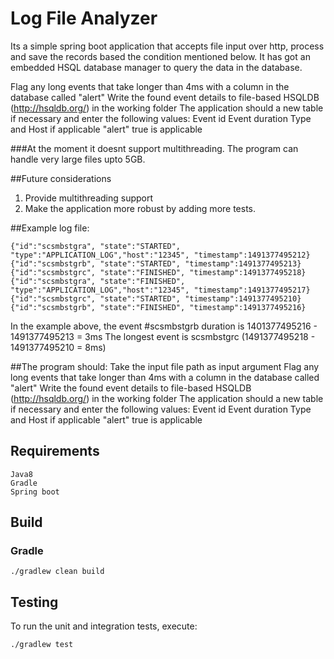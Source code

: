 # Log File Analyzer
Its a simple spring boot application that accepts file input over http, process and save the records based the condition mentioned below. It has got an embedded HSQL database manager to query the data in the database.

Flag any long events that take longer than 4ms with a column in the database called "alert" Write the found event details to file-based HSQLDB (http://hsqldb.org/) in the working folder
The application should a new table if necessary and enter the following values: Event id
Event duration
Type and Host if applicable "alert" true is applicable

###At the moment it doesnt support multithreading. The program can handle very large files upto 5GB. 

##Future considerations
1. Provide multithreading support
2. Make the application more robust by adding more tests.


##Example log file:
```
{"id":"scsmbstgra", "state":"STARTED", "type":"APPLICATION_LOG","host":"12345", "timestamp":1491377495212}
{"id":"scsmbstgrb", "state":"STARTED", "timestamp":1491377495213}
{"id":"scsmbstgrc", "state":"FINISHED", "timestamp":1491377495218}
{"id":"scsmbstgra", "state":"FINISHED", "type":"APPLICATION_LOG","host":"12345", "timestamp":1491377495217}
{"id":"scsmbstgrc", "state":"STARTED", "timestamp":1491377495210}
{"id":"scsmbstgrb", "state":"FINISHED", "timestamp":1491377495216}
```
In the example above, the event #scsmbstgrb duration is 1401377495216 - 1491377495213 = 3ms The longest event is scsmbstgrc (1491377495218 - 1491377495210 = 8ms)

##The program should:
Take the input file path as input argument
Flag any long events that take longer than 4ms with a column in the database called "alert" Write the found event details to file-based HSQLDB (http://hsqldb.org/) in the working folder
The application should a new table if necessary and enter the following values: Event id
Event duration
Type and Host if applicable "alert" true is applicable

## Requirements
```
Java8
Gradle
Spring boot
```

## Build

### Gradle

```
./gradlew clean build
```

## Testing
To run the unit and integration tests, execute:

```
./gradlew test
```


